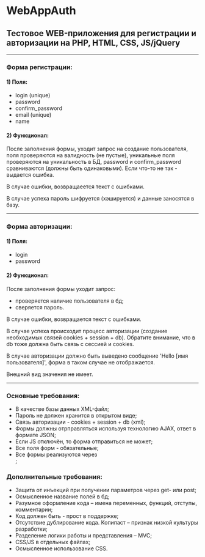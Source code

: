 # WebAppAuth

## Тестовое WEB-приложения для регистрации и авторизации на PHP, HTML, CSS, JS/jQuery

---

### Форма регистрации:

#### 1) Поля:
- login (unique)
- password
- confirm_password
- email (unique)
- name

#### 2) Функционал:
После заполнения формы, уходит запрос на создание пользователя, поля проверяются на валидность (не пустые), уникальные поля проверяются на уникальность в БД, password и confirm_password сравниваются (должны быть одинаковыми). Если что-то не так - выдается ошибка.

В случае ошибки, возвращаеется текст с ошибками.

В случае успеха пароль шифруется (хэшируется) и данные заносятся в базу.

---

### Форма авторизации:

#### 1) Поля:
- login
- password

#### 2) Функционал:
После заполнения формы уходит запрос:
- проверяется наличие пользователя в бд;
- сверяется пароль.

В случае ошибки, возвращается текст с ошибками.

В случае успеха происходит процесс авторизации (создание необходимых связей cookies + session + db). Обратите внимание, что в db тоже должна быть связь с сессией и cookies.

В случае авторизации должно быть выведено сообщение 'Hello [имя пользователя]', форма в таком случае не отображается.

Внешний вид значения не имеет.

---

### Основные требования:
- В качестве базы данных XML-файл;
- Пароль не должен хранится в открытом виде;
- Связь авторизации  - cookies + session + db (xml);
- Формы должны отрправляться используя технологию AJAX, ответ в формате JSON;
- Если JS отключён, то форма отправиться не может;
- Все поля форм - обязательные;
- Все формы реализуются через <form>;

### Дополнительные требования:

- Защита от инъекций при получении параметров через get- или post;
- Осмысленное название полей в бд;
- Разумное оформление кода – имена переменных, функций, отступы, комментарии;
- Код должен быть - прост в поддержке;
- Отсутствие дублирование кода. Копипаст – признак низкой культуры разработки;
- Разделение логики работы и представления – MVC;
- CSS/JS в отдельных файлах;
- Осмысленное использование CSS.